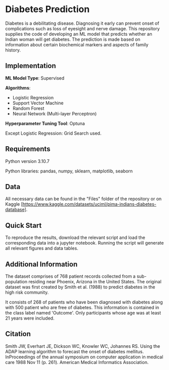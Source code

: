 
# Diabetes Prediction

Diabetes is a debilitating disease. Diagnosing it early can prevent onset of complications such as loss of eyesight and nerve damage. This repository supplies the code of developing an ML model that predicts whether an Indian woman will get diabetes. The prediction is made based on information about certain biochemical markers and aspects of family history.

## Implementation 

**ML Model Type**: Supervised 

**Algorithms**: 
- Logistic Regression 
- Support Vector Machine
- Random Forest
- Neural Network (Multi-layer Perceptron)

**Hyperparameter Tuning Tool**: Optuna 

Except Logistic Regression: Grid Search used.

## Requirements 

Python version 3.10.7 

Python libraries: pandas, numpy, sklearn, matplotlib, seaborn 

## Data 

All necessary data can be found in the "Files" folder of the repository or on Kaggle [https://www.kaggle.com/datasets/uciml/pima-indians-diabetes-database].

## Quick Start 

To reproduce the results, download the relevant script and load the corresponding data into a jupyter notebook. Running the script will generate all relevant figures and data tables.

## Additional Information

The dataset comprises of 768 patient records collected from a sub-population residing near Phoenix, Arizona in the United States. The original dataset was first created by Smith et al. (1988) to predict diabetes in the high risk community.

It consists of 268 of patients who have been diagnosed with diabetes along with 500 patient who are free of diabetes. This information is contained in the class label named 'Outcome'. Only participants whose age was at least 21 years were included. 

## Citation 

Smith JW, Everhart JE, Dickson WC, Knowler WC, Johannes RS. Using the ADAP learning algorithm to forecast the onset of diabetes mellitus. InProceedings of the annual symposium on computer application in medical care 1988 Nov 11 (p. 261). American Medical Informatics Association.

